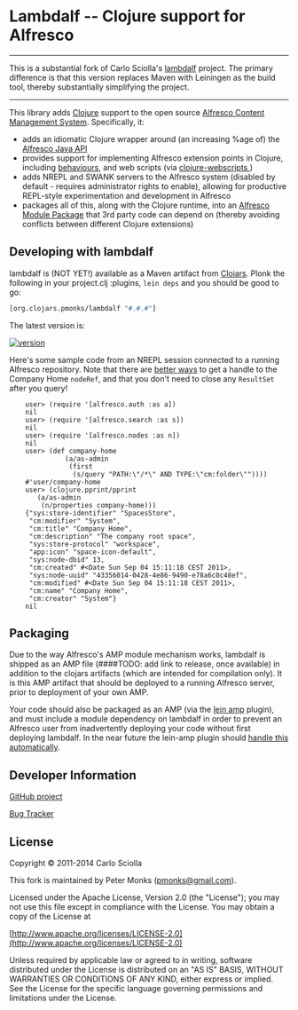 
# Lambdalf -- Clojure support for Alfresco

----

This is a substantial fork of Carlo Sciolla's [lambdalf](http://github.com/skuro/lambdalf) project.  The primary difference
is that this version replaces Maven with Leiningen as the build tool, thereby substantially simplifying the project.

----

This library adds [Clojure](http://www.clojure.org/) support to the open source
[Alfresco Content Management System](http://www.alfresco.com/). Specifically, it:

 * adds an idiomatic Clojure wrapper around (an increasing %age of) the [Alfresco Java API](http://wiki.alfresco.com/wiki/Java_Foundation_API)
 * provides support for implementing Alfresco extension points in Clojure, including
   [behaviours](https://github.com/pmonks/lambdalf/blob/master/src/clojure/alfresco/behave.clj), and
   web scripts (via [clojure-webscripts ](https://github.com/skuro/spring-webscripts-addon-clojure))
 * adds NREPL and SWANK servers to the Alfresco system (disabled by default - requires administrator rights to enable), allowing for
   productive REPL-style experimentation and development in Alfresco
 * packages all of this, along with the Clojure runtime, into an [Alfresco Module Package](http://wiki.alfresco.com/wiki/AMP_Files)
   that 3rd party code can depend on (thereby avoiding conflicts between different Clojure extensions)

## Developing with lambdalf

lambdalf is (NOT YET!) available as a Maven artifact from [Clojars](https://clojars.org/org.clojars.pmonks/lambdalf).
Plonk the following in your project.clj :plugins, `lein deps` and you should be good to go:

```clojure
[org.clojars.pmonks/lambdalf "#.#.#"]
```

The latest version is:

[![version](https://clojars.org/org.clojars.pmonks/lambdalf/latest-version.svg)](https://clojars.org/org.clojars.pmonks/lambdalf)

Here's some sample code from an NREPL session connected to a running Alfresco repository. Note that there are
[better ways](https://github.com/pmonks/lambdalf/blob/master/src/clojure/alfresco/nodes.clj#L65) to get a handle to the Company
Home `nodeRef`, and that you don't need to close any `ResultSet` after you query!

```
    user> (require '[alfresco.auth :as a])
    nil
    user> (require '[alfresco.search :as s])
    nil
    user> (require '[alfresco.nodes :as n])
    nil
    user> (def company-home
              (a/as-admin
               (first
                (s/query "PATH:\"/*\" AND TYPE:\"cm:folder\""))))
    #'user/company-home
    user> (clojure.pprint/pprint
       (a/as-admin
        (n/properties company-home)))
    {"sys:store-identifier" "SpacesStore",
     "cm:modifier" "System",
     "cm:title" "Company Home",
     "cm:description" "The company root space",
     "sys:store-protocol" "workspace",
     "app:icon" "space-icon-default",
     "sys:node-dbid" 13,
     "cm:created" #<Date Sun Sep 04 15:11:18 CEST 2011>,
     "sys:node-uuid" "43356014-0428-4e86-9490-e78a6c0c48ef",
     "cm:modified" #<Date Sun Sep 04 15:11:18 CEST 2011>,
     "cm:name" "Company Home",
     "cm:creator" "System"}
    nil
```

## Packaging
Due to the way Alfresco's AMP module mechanism works, lambdalf is shipped as an AMP file (####TODO: add link to release,
once available) in addition to the clojars artifacts (which are intended for compilation only).  It is this AMP artifact that
should be deployed to a running Alfresco server, prior to deployment of your own AMP.

Your code should also be packaged as an AMP (via the [lein amp](https://github.com/pmonks/lein-amp) plugin), and must include
a module dependency on lambdalf in order to prevent an Alfresco user from inadvertently deploying your code without first deploying
lambdalf. In the near future the lein-amp plugin should [handle this automatically](https://github.com/pmonks/lein-amp/issues/2).

## Developer Information

[GitHub project](https://github.com/pmonks/lambdalf)

[Bug Tracker](https://github.com/pmonks/lambdalf/issues)

## License

Copyright © 2011-2014 Carlo Sciolla

This fork is maintained by Peter Monks (pmonks@gmail.com).

Licensed under the Apache License, Version 2.0 (the "License");
you may not use this file except in compliance with the License.
You may obtain a copy of the License at

   [http://www.apache.org/licenses/LICENSE-2.0](http://www.apache.org/licenses/LICENSE-2.0)

Unless required by applicable law or agreed to in writing, software
distributed under the License is distributed on an "AS IS" BASIS,
WITHOUT WARRANTIES OR CONDITIONS OF ANY KIND, either express or implied.
See the License for the specific language governing permissions and
limitations under the License.
